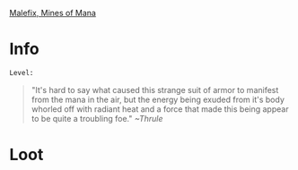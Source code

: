 <!-- TITLE: The Manaspun Knight -->

[Malefix, Mines of Mana](malefix)

# Info

```perl
Level: 
```
> "It's hard to say what caused this strange suit of armor to manifest from the mana in the air, but the energy being exuded from it's body whorled off with radiant heat and a force that made this being appear to be quite a troubling foe."
> *~Thrule*


# Loot